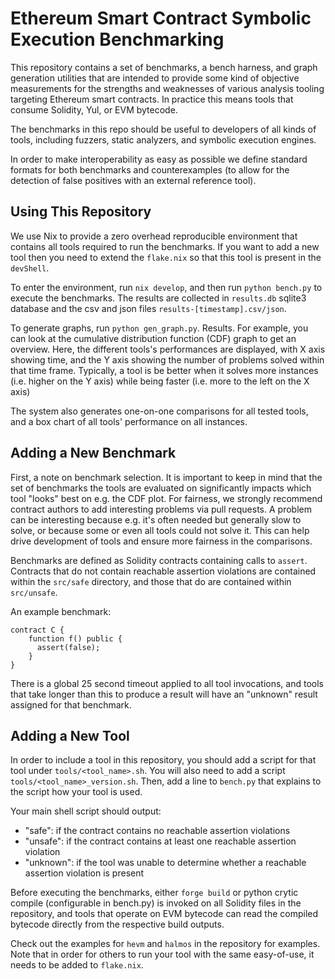 # Ethereum Smart Contract Symbolic Execution Benchmarking

This repository contains a set of benchmarks, a bench harness, and graph
generation utilities that are intended to provide some kind of objective
measurements for the strengths and weaknesses of various analysis
tooling targeting Ethereum smart contracts. In practice this means tools that
consume Solidity, Yul, or EVM bytecode.

The benchmarks in this repo should be useful to developers of all kinds of
tools, including fuzzers, static analyzers, and symbolic execution engines.

In order to make interoperability as easy as possible we define standard
formats for both benchmarks and counterexamples (to allow for the detection of
false positives with an external reference tool).

## Using This Repository

We use Nix to provide a zero overhead reproducible environment that contains
all tools required to run the benchmarks. If you want to add a new tool then
you need to extend the `flake.nix` so that this tool is present in the
`devShell`.

To enter the environment, run `nix develop`, and then run `python bench.py` to
execute the benchmarks. The results are collected in `results.db` sqlite3
database and the csv and json files `results-[timestamp].csv/json`.

To generate graphs, run `python gen_graph.py`. Results. For example, you can
look at the cumulative distribution function (CDF) graph to get an overview.
Here, the different tools's performances are displayed, with X axis showing
time, and the Y axis showing the number of problems solved within that time
frame. Typically, a tool is be better when it solves more instances (i.e.
higher on the Y axis) while being faster (i.e. more to the left on the X axis)

The system also generates one-on-one comparisons for all tested tools, and
a box chart of all tools' performance on all instances.

## Adding a New Benchmark

First, a note on benchmark selection. It is important to keep in mind that the
set of benchmarks the tools are evaluated on significantly impacts which tool
"looks" best on e.g. the CDF plot. For fairness, we strongly recommend contract
authors to add interesting problems via pull requests. A problem can be
interesting because e.g. it's often needed but generally slow to solve, or
because some or even all tools could not solve it. This can help drive
development of tools and ensure more fairness in the comparisons.

Benchmarks are defined as Solidity contracts containing calls to `assert`.
Contracts that do not contain reachable assertion violations are contained
within the `src/safe` directory, and those that do are contained within
`src/unsafe`.

An example benchmark:

```sol
contract C {
    function f() public {
      assert(false);
    }
}
```

There is a global 25 second timeout applied to all tool invocations, and tools that take longer than
this to produce a result will have an "unknown" result assigned for that benchmark.

## Adding a New Tool

In order to include a tool in this repository, you should add a script for that
tool under `tools/<tool_name>.sh`. You will also need to add a script
`tools/<tool_name>_version.sh`. Then, add a line to `bench.py` that explains to
the script how your tool is used.

Your main shell script should output:

- "safe": if the contract contains no reachable assertion violations
- "unsafe": if the contract contains at least one reachable assertion violation
- "unknown": if the tool was unable to determine whether a reachable assertion violation is present

Before executing the benchmarks, either `forge build` or python crytic compile
(configurable in bench.py) is invoked on all Solidity files in the repository,
and tools that operate on EVM bytecode can read the compiled bytecode directly
from the respective build outputs.

Check out the examples for `hevm` and `halmos` in the repository for examples.
Note that in order for others to run your tool with the same easy-of-use, it
needs to be added to `flake.nix`.

